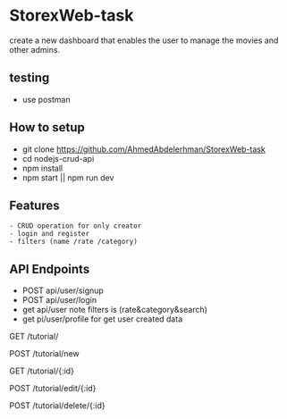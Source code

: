 # StorexWeb-task
create a new dashboard that enables the user to manage the movies and other admins.
 ## testing
  - use postman

  ## How to setup
   - git clone https://github.com/AhmedAbdelerhman/StorexWeb-task
   - cd nodejs-crud-api
   - npm install
   - npm start || npm run dev

   ## Features
    - CRUD operation for only creator
    - login and register
    - filters (name /rate /category) 
  
  ## API Endpoints
- POST api/user/signup
- POST api/user/login
-  get  api/user
 note filters is (rate&category&search)
- get  pi/user/profile  for get user created data 

GET /tutorial/

POST /tutorial/new

GET /tutorial/{:id}

POST /tutorial/edit/{:id}

POST /tutorial/delete/{:id}
 
